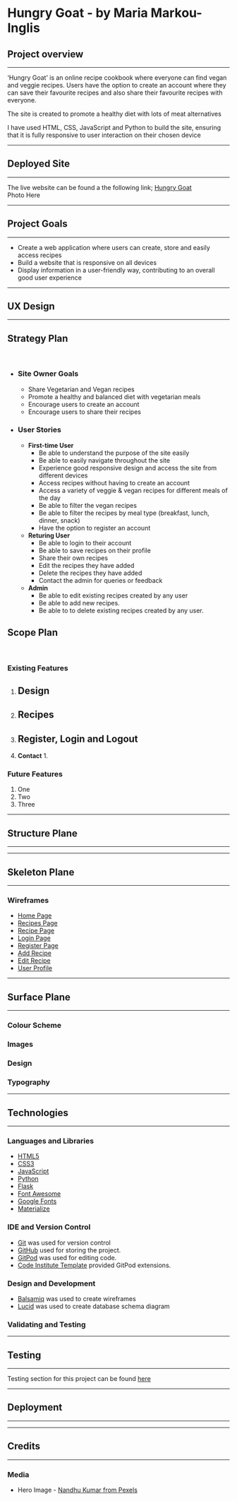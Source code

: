 # **Ηungry Goat - by Maria Markou-Inglis** 
## **Project overview**
***
‘Hungry Goat’ is an online recipe cookbook where everyone can find vegan and veggie recipes. Users have the option to create an account where they can save their favourite recipes and also share their favourite recipes with everyone.

The site is created to promote a healthy diet with lots of meat alternatives

I have used HTML, CSS, JavaScript and Python to build the site, ensuring that it is fully responsive to user interaction on their chosen device 

---
## **Deployed Site**
---
The live website can be found a the following link; [Hungry Goat](https://mariamar95-hungrygoat-k3swnr17or1.ws-eu62.gitpod.io/)
<br>
Photo Here
***

## **Project Goals**
---
- Create a web application where users can create, store and easily access recipes
- Build a website that is responsive on all devices
- Display information in a user-friendly way, contributing to an overall good user experience

***
## **UX Design**
---
## **Strategy Plan**
<br>

- ### **Site Owner Goals** 
  - Share Vegetarian and Vegan recipes
  - Promote a healthy and balanced diet with vegetarian meals
  - Encourage users to create an account
  - Encourage users to share their recipes

- ### **User Stories** 
  
    - **First-time User**
      - Be able to understand the purpose of the site easily
      - Be able to easily navigate throughout the site
      - Experience good responsive design and access the site from different devices
      - Access recipes without having to create an account
      - Access a variety of veggie & vegan recipes for different meals of the day
      - Be able to filter the vegan recipes
      - Be able to filter the recipes by meal type (breakfast, lunch, dinner, snack)
      - Have the option to register an account
    - **Returing User**
      - Be able to login to their account
      - Be able to save recipes on their profile
      - Share their own recipes
      - Edit the recipes they have added 
      - Delete the recipes they have added
      - Contact the admin for queries or feedback
    - **Admin**
      - Be able to edit existing recipes created by any user
      - Be able to add new recipes.
      - Be able to to delete existing recipes created by any user.

## **Scope Plan**
<br>

### **Existing Features** 
1. **Design**
   -  
2. **Recipes**
   - 
3. **Register, Login and Logout**
   - 
4. **Contact**
   1.  

### **Future Features** 
1. One
2. Two
3. Three

***
## **Structure Plane**
***

***
## **Skeleton Plane**
***
### **Wireframes**
- [Home Page]()
- [Recipes Page]()
- [Recipe Page]()
- [Login Page]()
- [Register Page]()
- [Add Recipe]()
- [Edit Recipe]()
- [User Profile]()
  
***

## **Surface Plane**
***
### **Colour Scheme**
### **Images**
### **Design**
### **Typography**

***
## **Technologies**
***
### **Languages and Libraries**
- [HTML5](https://en.wikipedia.org/wiki/HTML5)
- [CSS3]()
- [JavaScript]()
- [Python]()
- [Flask]()
- [Font Awesome]()
- [Google Fonts]()
- [Materialize]()
  
### **IDE and Version Control**
- [Git](https://git-scm.com/) was used for version control
- [GitHub](https://github.com/) used for storing the project.
- [GitPod](https://www.gitpod.io/) was used for editing code.
- [Code Institute Template](https://github.com/Code-Institute-Org/gitpod-full-template) provided GitPod extensions.
### **Design and Development**
- [Balsamiq](https://balsamiq.com/) was used to create wireframes
- [Lucid](https://lucid.app/) was used to create database schema diagram

### **Validating and Testing**

***

## **Testing**

***

Testing section for this project can be found [here]()

***
## **Deployment**
***
***
## **Credits**
***

### **Media**
- Hero Image - [Nandhu Kumar from Pexels](https://www.pexels.com/photo/selective-focus-photography-of-goat-1011630/)
